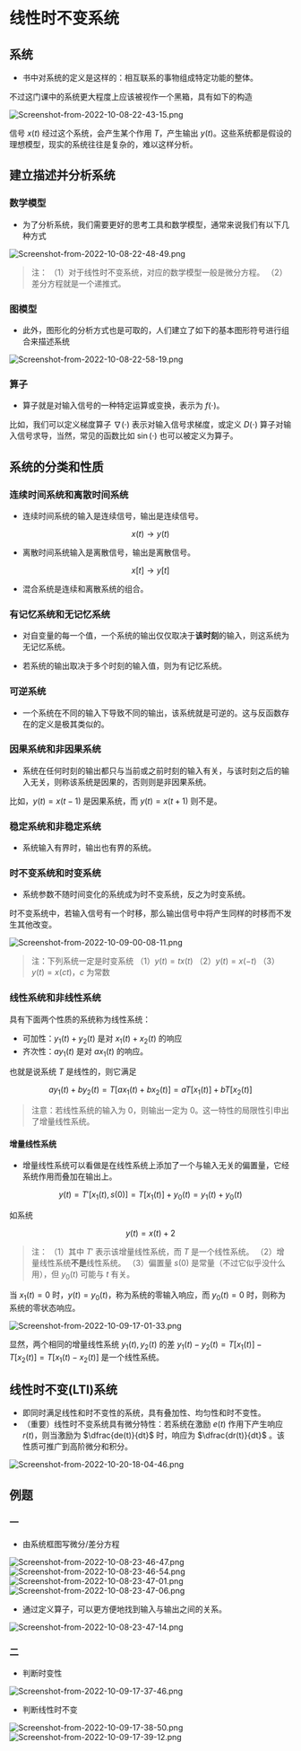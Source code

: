 # 线性时不变系统

## 系统

* 书中对系统的定义是这样的：相互联系的事物组成特定功能的整体。

不过这门课中的系统更大程度上应该被视作一个黑箱，具有如下的构造

![Screenshot-from-2022-10-08-22-43-15.png](http://image.tjzfile.xyz/images/2022/10/08/Screenshot-from-2022-10-08-22-43-15.png)

信号 $x(t)$ 经过这个系统，会产生某个作用 $T$，产生输出 $y(t)$。这些系统都是假设的理想模型，现实的系统往往是复杂的，难以这样分析。

## 建立描述并分析系统

### 数学模型

* 为了分析系统，我们需要更好的思考工具和数学模型，通常来说我们有以下几种方式

![Screenshot-from-2022-10-08-22-48-49.png](http://image.tjzfile.xyz/images/2022/10/08/Screenshot-from-2022-10-08-22-48-49.png)

> 注：
> （1）对于线性时不变系统，对应的数学模型一般是微分方程。
> （2）差分方程就是一个递推式。

### 图模型

* 此外，图形化的分析方式也是可取的，人们建立了如下的基本图形符号进行组合来描述系统

![Screenshot-from-2022-10-08-22-58-19.png](http://image.tjzfile.xyz/images/2022/10/08/Screenshot-from-2022-10-08-22-58-19.png)

### 算子

* 算子就是对输入信号的一种特定运算或变换，表示为 $f(\cdot)$。

比如，我们可以定义梯度算子 $\nabla(\cdot)$ 表示对输入信号求梯度，或定义 $D(\cdot)$ 算子对输入信号求导，当然，常见的函数比如 $\sin(\cdot)$ 也可以被定义为算子。

## 系统的分类和性质

### 连续时间系统和离散时间系统

* 连续时间系统的输入是连续信号，输出是连续信号。

$$
x(t) \rightarrow y(t)
$$

* 离散时间系统输入是离散信号，输出是离散信号。

$$
x[t] \rightarrow y[t]
$$

* 混合系统是连续和离散系统的组合。

### 有记忆系统和无记忆系统

* 对自变量的每一个值，一个系统的输出仅仅取决于**该时刻**的输入，则这系统为无记忆系统。

* 若系统的输出取决于多个时刻的输入值，则为有记忆系统。

### 可逆系统

* 一个系统在不同的输入下导致不同的输出，该系统就是可逆的。这与反函数存在的定义是极其类似的。

### 因果系统和非因果系统

* 系统在任何时刻的输出都只与当前或之前时刻的输入有关，与该时刻之后的输入无关，则称该系统是因果的，否则则是非因果系统。

比如，$y(t) = x(t - 1)$ 是因果系统，而 $y(t) = x(t + 1)$ 则不是。

### 稳定系统和非稳定系统

* 系统输入有界时，输出也有界的系统。

### 时不变系统和时变系统

* 系统参数不随时间变化的系统成为时不变系统，反之为时变系统。

时不变系统中，若输入信号有一个时移，那么输出信号中将产生同样的时移而不发生其他改变。

![Screenshot-from-2022-10-09-00-08-11.png](http://image.tjzfile.xyz/images/2022/10/09/Screenshot-from-2022-10-09-00-08-11.png)

> 注：下列系统一定是时变系统
> （1）$y(t) = tx(t)$
> （2）$y(t) = x(-t)$
> （3）$y(t) = x(ct)$，$c$ 为常数

### 线性系统和非线性系统

具有下面两个性质的系统称为线性系统：

* 可加性：$y_1(t) + y_2(t)$ 是对 $x_1(t) + x_2(t)$ 的响应
* 齐次性：$ay_1(t)$ 是对 $ax_1(t)$ 的响应。

也就是说系统 $T$ 是线性的，则它满足

$$
ay_1(t) + by_2(t) = T[ax_1(t) + bx_2(t)] = aT[x_1(t)] + bT[x_2(t)]
$$

> 注意：若线性系统的输入为 $0$，则输出一定为 $0$。这一特性的局限性引申出了增量线性系统。

#### 增量线性系统

* 增量线性系统可以看做是在线性系统上添加了一个与输入无关的偏置量，它经系统作用而叠加在输出上。

$$
y(t) = T'[x_1(t), s(0)] = T[x_1(t)] + y_0(t) = y_1(t) + y_0(t)
$$

如系统

$$
y(t) = x(t) + 2
$$

> 注： 
> （1）其中 $T'$ 表示该增量线性系统，而 $T$ 是一个线性系统。
> （2）增量线性系统**不是**线性系统。
> （3）偏置量 $s(0)$ 是常量（不过它似乎没什么用），但 $y_0(t)$ 可能与 $t$ 有关。

当 $x_1(t) = 0$ 时，$y(t) = y_0(t)$，称为系统的零输入响应，而 $y_0(t) = 0$ 时，则称为系统的零状态响应。

![Screenshot-from-2022-10-09-17-01-33.png](http://image.tjzfile.xyz/images/2022/10/09/Screenshot-from-2022-10-09-17-01-33.png)

显然，两个相同的增量线性系统 $y_1(t), y_2(t)$ 的差 $y_1(t) - y_2(t) = T[x_1(t)] - T[x_2(t)] = T[x_1(t) - x_2(t)]$ 是一个线性系统。

## 线性时不变(LTI)系统

* 即同时满足线性和时不变性的系统，具有叠加性、均匀性和时不变性。
* （重要）线性时不变系统具有微分特性：若系统在激励 $e(t)$ 作用下产生响应 $r(t)$，则当激励为 $\dfrac{de(t)}{dt}$ 时，响应为 $\dfrac{dr(t)}{dt}$ 。该性质可推广到高阶微分和积分。

![Screenshot-from-2022-10-20-18-04-46.png](http://image.tjzfile.xyz/images/2022/10/20/Screenshot-from-2022-10-20-18-04-46.png)

## 例题

### 一

* 由系统框图写微分/差分方程

![Screenshot-from-2022-10-08-23-46-47.png](http://image.tjzfile.xyz/images/2022/10/08/Screenshot-from-2022-10-08-23-46-47.png)
![Screenshot-from-2022-10-08-23-46-54.png](http://image.tjzfile.xyz/images/2022/10/08/Screenshot-from-2022-10-08-23-46-54.png)
![Screenshot-from-2022-10-08-23-47-01.png](http://image.tjzfile.xyz/images/2022/10/08/Screenshot-from-2022-10-08-23-47-01.png)
![Screenshot-from-2022-10-08-23-47-06.png](http://image.tjzfile.xyz/images/2022/10/08/Screenshot-from-2022-10-08-23-47-06.png)

* 通过定义算子，可以更方便地找到输入与输出之间的关系。

![Screenshot-from-2022-10-08-23-47-14.png](http://image.tjzfile.xyz/images/2022/10/08/Screenshot-from-2022-10-08-23-47-14.png)

### 二

* 判断时变性

![Screenshot-from-2022-10-09-17-37-46.png](http://image.tjzfile.xyz/images/2022/10/09/Screenshot-from-2022-10-09-17-37-46.png)

* 判断线性时不变

![Screenshot-from-2022-10-09-17-38-50.png](http://image.tjzfile.xyz/images/2022/10/09/Screenshot-from-2022-10-09-17-38-50.png)
![Screenshot-from-2022-10-09-17-39-12.png](http://image.tjzfile.xyz/images/2022/10/09/Screenshot-from-2022-10-09-17-39-12.png)